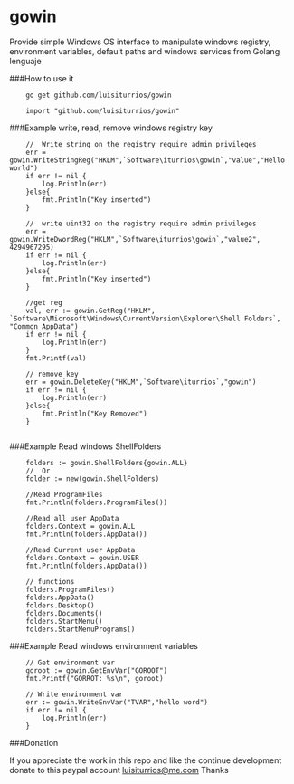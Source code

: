 gowin
=====

Provide simple Windows OS interface to manipulate windows registry, environment variables, default paths and windows services from Golang lenguaje

###How to use it
```
	go get github.com/luisiturrios/gowin
```

```
	import "github.com/luisiturrios/gowin"
```


###Example write, read, remove windows registry key
```
    //	Write string on the registry require admin privileges
	err = gowin.WriteStringReg("HKLM",`Software\iturrios\gowin`,"value","Hello world")
	if err != nil {
		log.Println(err)
	}else{
		fmt.Println("Key inserted")
	}
```
```
	//	write uint32 on the registry require admin privileges
	err = gowin.WriteDwordReg("HKLM",`Software\iturrios\gowin`,"value2", 4294967295)
	if err != nil {
		log.Println(err)
	}else{
		fmt.Println("Key inserted")
	}
```
```
	//get reg
	val, err := gowin.GetReg("HKLM", `Software\Microsoft\Windows\CurrentVersion\Explorer\Shell Folders`, "Common AppData")
	if err != nil {
		log.Println(err)
	}
	fmt.Printf(val)
```
```
    // remove key
	err = gowin.DeleteKey("HKLM",`Software\iturrios`,"gowin")
	if err != nil {
		log.Println(err)
	}else{
		fmt.Println("Key Removed")
	}


```
###Example Read windows ShellFolders
```
	folders := gowin.ShellFolders{gowin.ALL}
	//	Or 
	folder := new(gowin.ShellFolders)

	//Read ProgramFiles
	fmt.Println(folders.ProgramFiles())
	
	//Read all user AppData
	folders.Context = gowin.ALL
	fmt.Println(folders.AppData())
	
	//Read Current user AppData
	folders.Context = gowin.USER
	fmt.Println(folders.AppData())

	// functions
	folders.ProgramFiles()
	folders.AppData()
	folders.Desktop()
	folders.Documents()
	folders.StartMenu()
	folders.StartMenuPrograms()
```

###Example Read windows environment variables

```
    // Get environment var
	goroot := gowin.GetEnvVar("GOROOT")
	fmt.Printf("GORROT: %s\n", goroot)
```
```
	// Write environment var
	err := gowin.WriteEnvVar("TVAR","hello word")
	if err != nil {
		log.Println(err)
	}
```


###Donation

If you appreciate the work in this repo and like the continue development donate to this paypal account 
luisiturrios@me.com
Thanks
